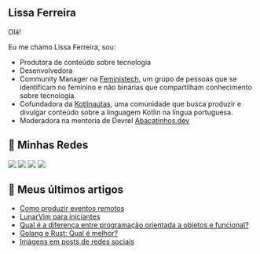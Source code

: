 ## Lissa Ferreira

Olá!

Eu me chamo Lissa Ferreira, sou:

- Produtora de conteúdo sobre tecnologia
- Desenvolvedora
- Community Manager na [Feministech](https://feministech.github.io/), um grupo de pessoas que se identificam no feminino e não binárias que compartilham conhecimento sobre tecnologia.
- Cofundadora da [Kotlinautas](https://linktr.ee/kotlinautas), uma comunidade que busca produzir e divulgar conteúdo sobre a linguagem Kotlin na língua portuguesa.
- Moderadora na mentoria de Devrel [Abacatinhos.dev](https://abacatinhos.dev/)


## 🔗 Minhas Redes

<a href="https://www.twitch.tv/lissatransborda"><img src="https://img.shields.io/badge/Twitch-9146FF?style=for-the-badge&logo=twitch&logoColor=white"></img></a>
<a href="https://twitter.com/lissatransborda"><img src="https://img.shields.io/badge/Twitter-1DA1F2?style=for-the-badge&logo=twitter&logoColor=white"></img></a>
<a href="https://dev.to/lissatransborda"><img src="https://img.shields.io/badge/dev.to-0A0A0A?style=for-the-badge&logo=dev.to&logoColor=white"></img></a>
<a href="https://www.linkedin.com/in/lissatransborda"><img src="https://img.shields.io/badge/LinkedIn-0077B5?style=for-the-badge&logo=linkedin&logoColor=white"></img></a>

## 📰 Meus últimos artigos

<!-- BLOG-POST-LIST:START -->
- [Como produzir eventos remotos](https://dev.to/feministech/como-produzir-eventos-remotos-c3a)
- [LunarVim para iniciantes](https://dev.to/feministech/lunarvim-para-iniciantes-5829)
- [Qual é a diferença entre programação orientada a objetos e funcional?](https://dev.to/feministech/qual-e-a-diferenca-entre-programacao-orientada-a-objetos-e-funcional-347e)
- [Golang e Rust: Qual é melhor?](https://dev.to/feministech/golang-e-rust-qual-e-melhor-4559)
- [Imagens em posts de redes sociais](https://dev.to/feministech/imagens-em-posts-de-redes-sociais-32eg)
<!-- BLOG-POST-LIST:END -->
